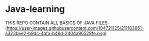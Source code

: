 # Java-learning
THIS REPO CONTAIN ALL BASICS OF JAVA FILES  
(https://user-images.githubusercontent.com/104721125/211183651-a323bee2-b9dc-4afa-b48d-2404a96528fe.png)
